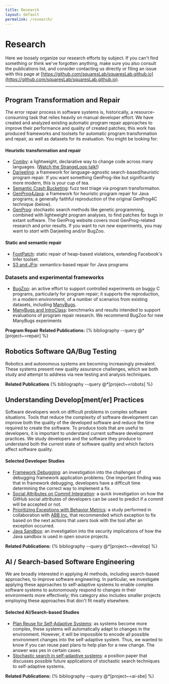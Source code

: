 ```yaml
---
title: Research
layout: default
permalink: /research/
---
```


# Research

Here we loosely organize our research efforts by subject. If you can't find
something or think we've forgotten anything, make sure you also consult the
publications list, and consider contacting us directly or filing an issue with
this page at
[https://github.com/squaresLab/squaresLab.github.io](https://github.com/squaresLab/squaresLab.github.io).

---

## Program Transformation and Repair

The error repair process in software systems is, historically, a
resource-consuming task that relies heavily on manual developer effort.  We have
created and analyzed existing automatic program repair approaches to improve
their performance and quality of created patches; this work has produced
frameworks and toolsets for automatic program transformation and repair, as well
as datasets for its evaluation. You might be looking for:

#### Heuristic transformation and repair

* [Comby](https://comby.dev/): a lightweight, declarative way to change code
      across many languages. ([Watch the StrangeLoop
      talk!](https://www.youtube.com/watch?v=JMZLBB_BFNg))
* [Darjeeling](https://github.com/squaresLab/Darjeeling): a
        framework for language-agnostic search-based/heuristic program repair.
        If you want something GenProg-like but significantly more modern, this
        is your cup of tea.
* [Semantic Crash
      Bucketing](https://github.com/squaresLab/SemanticCrashBucketing): fuzz
      test triage via program transformaiton.  
* [GenProg4Java](https://github.com/squaresLab/genprog4java): 
      a framework for heuristic program repair for Java programs; a generally
      faithful reproduction of the original GenProg4C technique (below).
* [GenProg](https://squareslab.github.io/genprog-code): 
	    stochastic search methods like genetic programming, combined with
	    lightweight program analyses, to find patches for bugs in extant
	    software.  The GenProg website covers most GenProg-related
	    research and prior results. If you want to run _new_ experiments,
	    you may want to _start_ with Darjeeling and/or BugZoo.

#### Static and semantic repair

* [FootPatch](https://github.com/squaresLab/footpatch): static
    repair of heap-based violations, extending Facebook's Infer toolset.
* [S3 and JFix](https://xuanbachle.github.io/semanticsrepair/): semantics-based
    repair for Java programs

### Datasets and experimental frameworks

* [BugZoo](https://github.com/squaresLab/BugZoo): an active
	    effort to support controlled experiments on buggy C programs,
	    particularly for program repair; it supports the reproduction, in a
	    modern environment, of a number of scenarios from existing datasets,
	    including <a href="https://repairbenchmarks.cs.umass.edu">ManyBugs</a>.
* [ManyBugs and IntroClass](http://repairbenchmarks.cs.umass.edu/): 
  benchmarks and results intended to support evaluations of
	    program repair research. We recommend BugZoo for new ManyBugs
  experiments

**Program Repair Related Publications:**
{% bibliography --query @*[project~=repair] %}

## Robotics Software QA/Bug Testing
Robotics and autonomous systems are becoming increasingly prevalent. These
systems present new quality assurance challenges, which we both study and attempt to
address via new testing and analysis techniques.

**Related Publications**
{% bibliography --query @*[project~=robots] %}

## Understanding Develop[ment/er] Practices

Software developers work on difficult problems in complex software situations.
Tools that reduce the complexity of software development can improve both 
the quality of the developed software and reduce the time required to 
create the software.  To produce tools that are useful to developers, it is
important to understand current software development practices. We
study developers and the software they produce to understand both the current
state of software quality and which factors affect software quality.

#### Selected Developer Studies

* [Framework Debugging](https://squareslab.github.io/materials/CokerQualitative2019.pdf): an investigation into the challenges of debugging framework application problems. One important finding was that in framework debugging, developers have a difficult time determining the correct way to implement a fix.
* [Social Attributes on Commit Integration](https://squareslab.github.io/materials/AfzalMSRChallenge2018.pdf): a quick investigation on how the GitHub social attributes of developers can be used to predict if a commit will be accepted or not.
*  [Prioritizing Exceptions with Behavior Metrics](https://squareslab.github.io/materials/CokerBehavior2017.pdf): a study performed in collaboration with [ABB Inc.](https://new.abb.com) that recommended which exception to fix based on the next actions that users took with the tool after an exception occurred.
* [Java Sandbox](https://squareslab.github.io/materials/CokerEvaluating2015.pdf): an investigation into the security implications of how the Java sandbox is used in open source projects.
  
**Related Publications:**
{% bibliography --query @*[project~=develop] %}

## AI / Search-based Software Engineering

We are broadly interested in applying AI methods, including search-based
approaches, to improve software engineering. In particular, we
investigate applying these approaches to self-adaptive systems to enable complex
software systems to autonomously respond to changes in their environments more
effectively; this category also includes smaller projects employing
these approaches that don't fit neatly elsewhere.

#### Selected AI/Search-based Studies

* [Plan Reuse for Self-Adaptive Systems](https://squareslab.github.io/materials/KinneerManaging2018.pdf): as systems become more complex, these systems will automatically adapt to changes in the environment. However, it will be impossible to encode all possible environment changes into the self-adaptive system. Thus, we wanted to know if you can reuse past plans to help plan for a new change. The answer was yes in certain cases.
* [Stochastic search in self-adaptive systems](https://squareslab.github.io/materials/CokerSASS2015.pdf): a position paper that discusses possible future applications of stochastic search techniques to self-adaptive systems.

**Related Publications:**
{% bibliography --query @*[project~=ai-sbe] %}
